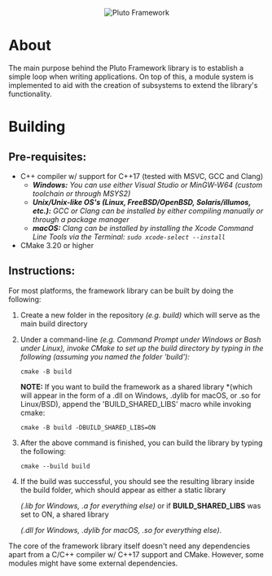 <p align="center">
  <img src="https://viperslm.com/resources/pluto-framework/logo-shadow.png" alt="Pluto Framework" />
</p>

# About
The main purpose behind the Pluto Framework library is to establish a simple loop when writing applications. On top of this, a module system is implemented to aid with the creation of subsystems to extend the library's functionality.

# Building
## Pre-requisites:
* C++ compiler w/ support for C++17 (tested with MSVC, GCC and Clang)
  - ***Windows:** You can use either Visual Studio or MinGW-W64 (custom toolchain or through MSYS2)*
  - ***Unix/Unix-like OS's (Linux, FreeBSD/OpenBSD, Solaris/illumos, etc.):** GCC or Clang can be installed by either compiling manually or through a package manager*
  - ***macOS:** Clang can be installed by installing the Xcode Command Line Tools via the Terminal: `sudo xcode-select --install`*
* CMake 3.20 or higher

## Instructions:

For most platforms, the framework library can be built by doing the following:
1. Create a new folder in the repository *(e.g. build)* which will serve as the main build directory
2. Under a command-line *(e.g. Command Prompt under Windows or Bash under Linux), invoke CMake to set up the build directory by typing in the following (assuming you named the folder 'build'):*
   
   `cmake -B build`
   
   **NOTE:** If you want to build the framework as a shared library *(which will appear in the form of a .dll on Windows, .dylib for macOS, or .so for Linux/BSD), append the 'BUILD_SHARED_LIBS' macro while invoking cmake:

   `cmake -B build -DBUILD_SHARED_LIBS=ON`
4. After the above command is finished, you can build the library by typing the following:
   
   `cmake --build build`
6. If the build was successful, you should see the resulting library inside the build folder, which should appear as either a static library
   
   *(.lib for Windows, .a for everything else)* or if **BUILD_SHARED_LIBS** was set to ON, a shared library
   
   *(.dll for Windows, .dylib for macOS, .so for everything else)*.

The core of the framework library itself doesn't need any dependencies apart from a C/C++ compiler w/ C++17 support and CMake.
However, some modules might have some external dependencies.
